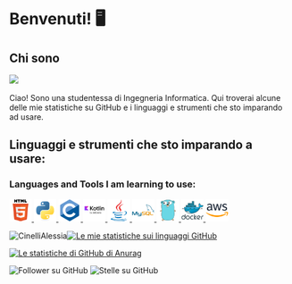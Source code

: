 # Benvenuti! 🖥️

## Chi sono
<img src="https://media.giphy.com/media/hvRJCLFzcasrR4ia7z/giphy.gif" width="30px">

Ciao! Sono una studentessa di Ingegneria Informatica. Qui troverai alcune delle mie statistiche su GitHub e i linguaggi e strumenti che sto imparando ad usare.

## Linguaggi e strumenti che sto imparando a usare:

<h3 align="left">Languages and Tools I am learning to use:</h3>
<p align="left">
  <a href="https://developer.mozilla.org/en-US/docs/Web/HTML" target="_blank" rel="noreferrer">
    <img src="https://raw.githubusercontent.com/devicons/devicon/master/icons/html5/html5-original-wordmark.svg" alt="html5" width="40" height="40"/>
  </a>
  <a href="https://www.python.org" target="_blank" rel="noreferrer">
    <img src="https://raw.githubusercontent.com/devicons/devicon/master/icons/python/python-original.svg" alt="python" width="40" height="40"/>
  </a>
  <a href="https://www.cprogramming.com/" target="_blank" rel="noreferrer">
    <img src="https://raw.githubusercontent.com/devicons/devicon/master/icons/c/c-original.svg" alt="c" width="40" height="40"/>
  </a>
  <a href="https://kotlinlang.org/" target="_blank" rel="noreferrer">
    <img src="https://raw.githubusercontent.com/devicons/devicon/master/icons/kotlin/kotlin-original-wordmark.svg" alt="kotlin" width="40" height="40"/>
  </a>
  <a href="https://www.java.com" target="_blank" rel="noreferrer">
    <img src="https://raw.githubusercontent.com/devicons/devicon/master/icons/java/java-original.svg" alt="java" width="40" height="40"/>
  </a>
  <a href="https://www.mysql.com/" target="_blank" rel="noreferrer">
    <img src="https://raw.githubusercontent.com/devicons/devicon/master/icons/mysql/mysql-original-wordmark.svg" alt="mysql" width="40" height="40"/>
  </a>
  <a href="https://golang.org" target="_blank" rel="noreferrer">
    <img src="https://raw.githubusercontent.com/devicons/devicon/master/icons/go/go-original.svg" alt="go" width="40" height="40"/>
  </a>
  <a href="https://www.docker.com/" target="_blank" rel="noreferrer">
    <img src="https://raw.githubusercontent.com/devicons/devicon/master/icons/docker/docker-original-wordmark.svg" alt="docker" width="40" height="40"/>
  </a>
  <a href="https://aws.amazon.com" target="_blank" rel="noreferrer">
    <img src="https://raw.githubusercontent.com/devicons/devicon/master/icons/amazonwebservices/amazonwebservices-original-wordmark.svg" alt="aws" width="40" height="40"/>
  </a>  
</p>

<p><img align="left" src="https://github-readme-stats.vercel.app/api/top-langs?username=CinelliAlessia&show_icons=true&locale=en&layout=compact" alt="CinelliAlessia" /></p>

[![Le mie statistiche sui linguaggi GitHub](https://github-readme-stats-sigma-five.vercel.app/api/top-langs/?username=CinelliAlessia&theme=catppuccin_latte&card_width=350)](https://github.com/anuraghazra/github-readme-stats)

[![Le statistiche di GitHub di Anurag](https://github-readme-stats-sigma-five.vercel.app/api?username=CinelliAlessia&show_icons=true&theme=catppuccin_latte)](https://github.com/anuraghazra/github-readme-stats)

![Follower su GitHub](https://img.shields.io/github/followers/CinelliAlessia?label=Segui&style=social)
![Stelle su GitHub](https://img.shields.io/github/stars/CinelliAlessia?label=Stelle&style=social)

